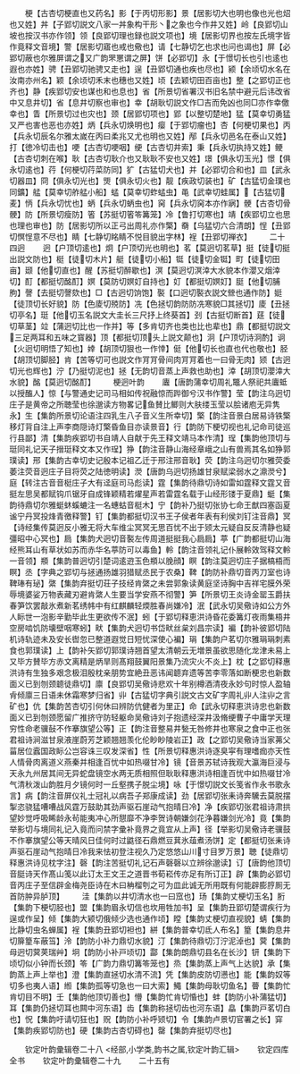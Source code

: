 <!-- { "loadSidebar": true } -->
　　梗【古杏切梗直也又药名】影【于丙切形影】景【居影切大也明也像也光也炤也又姓】丼【子郢切説文八家一丼象构干形丶之象也今作井又姓】岭【良郢切山坡也按汉书亦作领】领【良郢切理也録也説文项也】境【居影切界也按左氏境字皆作竟释文音境】警【居影切寤也戒也儆也】请【七静切乞也求也问也谒也】屏【必郢切蔽也尔雅屏谓之又广韵罘罳谓之屏】饼【必郢切】永【于憬切长也引也逺也遐也亦姓】骋【丑郢切驰骋又走也】逞【丑郢切通也疾也尽也】颍【余顷切水名在汝南亦州名】颖【余顷切禾末也穗也又姓】顷【去颖切田百亩也】整【之郢切正也齐也】静【疾郢切安也谋也和也息也】省【所景切省署汉书旧名禁中避元后讳改省中又息井切】省【息井切察也审也】幸【胡耿切説文作□吉而免凶也同□亦作幸儌幸也】眚【所景切过也灾也】颈【居郢切项也】郢【以整切楚地】猛【莫幸切勇猛又严也害也恶也亦姓】炳【兵永切焕明也】瘿【于郢切瘤也】杏【何梗切果也】丙【兵永切辰名尔雅太嵗在丙曰柔兆又尤也明也又姓】邴【兵永切邑名在泰山又姓】打【徳冷切击也】哽【古杏切哽咽】绠【古杏切井索】秉【兵永切执持又姓】鲠【古杏切刺在喉】耿【古杏切耿介也又耿耿不安也又姓】璟【俱永切玉光】憬【俱永切逺也】荇【何梗切荇菜防同】犷【古猛切犬也】并【必郢切合和也】皿【武永切器皿】冏【俱永切光也】煚【俱永切火也】靓【疾政切装也】矿【古猛切金璞也同鑛】艋【莫幸切舴艋小船】蜢【莫幸切蚱蜢虫】黾【武幸切蛙属】【古猛切麦】怲【兵永切忧也】蛃【兵永切蛃虫也】窉【兵永切窉本亦作寎】骾【古杏切骨骾】防【所景切瘦防】箵【苏挺切箵笭篝笼】冷【鲁打切寒也】靖【疾郢切立也思也理也审也】防【居影切所以正弓出周礼亦作檠】奣【乌猛切六合清朗】悜【丑郢切慏悜意不尽也】睛【七静切眳睛不悦目貌出字林】裎【丑郢切禅衣】
　　二十四迥
　　迥【户顶切逺也】炯【户顶切光也明也】茗【莫迥切茗草】挺【徒切挺出説文防也】梃【徒切木片】艇【徒切小船】铤【徒切金铤】町【徒切田亩】颋【他切直也】醒【苏挺切醉歇也】溟【莫迥切溟涬大水貌本作瀴又烟涬切】酊【都挺切酩酊】嫇【莫防切嫇奵自持也】奵【都挺切嫇奵】脡【他切脯朐】謦【去挺切謦欬也】□【古迥切饷饱】褧【口迥切褧衣説文檾也通作防】娗【徒顶切长好貌】防【色庱切殑防】冼【色拯切韵防防冼寒貌□其拯切】庱【丑拯切亭名】珽【他切玉名説文大圭长三尺抒上终葵首】刭【古挺切断首】莛【徒切草茎】竝【蒲迥切比也一作并】等【多肯切齐也类也比也辈也】鼎【都挺切説文三足两耳和五味之寳器】顶【都挺切顶头上説文颠也】泂【户顶切诗泂酌】诇【火迥切明悟了知也】婞【胡顶切狠也一作悻】侹【他切长也直也代也敬也】胫【胡顶切脚胫】肯【苦等切可也説文作肎肎骨间肉肎肎着也一曰骨无肉】颎【古迥切光也辉也】泞【乃挺切泥也】拯【无韵切音蒸上声救也助也】涬【胡顶切瀴涬大水貌】酩【莫迥切酩酊】
　　梗迥叶韵
　　蠯【唐韵蒲幸切周礼鼈人祭祀共蠯蚳以授醢人】惊【与警通史记司马相如传祝融惊而跸御兮汉书作警】莹【韵注乌迥切庄子是黄帝之所聴莹也徐邈读方物畧记鱼賛比鲫则大肤缕玉莹以脍诸庖无异隽永】生【集韵所景切论语注四乳生八子音义生所幸切】檠【韵注音景白居易诗铁檠移灯背自注上声李商隠诗灯檠昏鱼目亦读景音】行【韵防下梗切视也礼记命司徒巡行县鄙】清【集韵疾郢切书自靖人自献于先王释文靖马本作清】珵【集韵他顶切与珽同礼记天子搢珽释文本又作珵】狰【韵注音静山海经章峨之山有兽焉其名如狰郭璞读】邢【集韵古幸切史记殷本记祖乙迁于邢注邢音耿】荧【韵注乌迥切尔雅荧委萎注荧音迥庄子目将荧之陆徳明读】濙【唐韵乌迥切扬雄甘泉赋梁弱水之濎濙兮】庭【转注古音音梃庄子大有迳庭司马彪读】霆【集韵待鼎切诗如雷如霆释文霆又音挺左思吴都赋钩爪锯牙自成锋颖精若燿星声若雷霆名载于山经形镂于夏鼎】蜓【集韵待鼎切尔雅蜓蚞螇螰注一名蟪蛄音梃木】宁【韵补乃挺切张协七命王猷四塞函夏谧宁丹冥投烽青徼释警】钉【集韵都挺切汉书王子侯者年表有利侯刘钉注音鼎】冥【诗经集传莫迥反小雅无将大车维尘冥冥无思百忧不出于颎太元疑自反反清静也疑彊昭中心冥也】扃【集韵犬迥切音褧左传周道挺挺我心扃扃】葶【广韵都挺切山海经熊耳山有草状如苏而赤华名葶防可以毒鱼】軨【韵注音领礼记仆展軨效驾释文軨一音领】頩【集韵普迥切引楚词逺逰玉色頩以脕顔】瞑【韵注莫迥切庄子据槁梧而瞑】丞【字典之郢切与拯通扬雄羽猎赋丞民于农桑】鞞【韵防补鼎切音丙刀室也诗鞞琫有珌】綮【集韵弃挺切荘子技经肯綮之未尝郭象读黄庭坚诗胸中吉祥宅膜外荣辱境婆娑万物表藏刃避肯綮人生要当学安燕不彻警】笋【所景切王炎诗金罂玉爵扶春笋饮罢敲氷煮新茗绣帏中有红麒麟轻煗胜春尚嫌冷】泯【武永切吴儆诗如公方外人眎世一泡影辛勤毕此生更欲传不泯】蚓【于郢切释恵洪诗昏花委篝灯夜雨集梧井空房啮饥防壊壁咽寒蚓】畎【集韵犬迥切书岱畎丝枲刘昌宗读】褊【韵补彼郢切陆机诗轨迹未及安长辔忽已整道遐觉日短忧深使心褊】琄【集韵户茗切尔雅琄琄刺素食也郭璞读】上【韵补矢郢切郭璞诗翘首望太清朝云无増景虽欲思随化龙津未易上又毕方賛毕方赤文离精是炳旱则髙翔鼓翼阳景集乃流灾火不炎上】枕【之郢切释惠洪诗有生独多艰念极泪殷枕亲朋势宜絶丑恶讳闻聼弃遗等苦李零落如断梗忠也新数面义已到刎颈聼徒鼎切】廪【良郢切吴儆诗悲欢十年别樽酒清夜永妙句时惊人盈轴肻倾廪三日语未休霜寒梦归省】丱【古猛切字典引説文古文矿字周礼丱人注丱之言矿也】伉【集韵苦杏切引何休曰辨防伉健者为里正】命【武永切释恵洪诗忠也新数面义已到刎颈愿留广推挤守防轻躯命吴儆诗刘子抱遗经深井汲脩绠曹子中庸学天理穷性命老骥鼔不作搴旗望公等】正【韵注音整易井甃无咎修井也寒泉之食中正也张君祖诗涧滋甘泉液崖蔚芳芝颖翘翘羡化伦眇眇陵岩正】政【之郢切吴儆诗当家茀父菑居位蠧国政眎公岂容诛三叹发深省】性【所景切释惠洪诗逐臭寜有理嗜痂亦天性人情骨肉离道义燕秦并相逢百忧中如热啜甘冷】镜【音景苏轼诗我观大瀛海巨浸与天永九州居其间无异蛇盘镜空水两无质相照但耿耿释惠洪诗相逢百忧中如热啜甘冷气清秋泼山韵胜月夕镜何时一丘壑携子脱尘境】咏【于憬切説文长笺省作永书歌永言】病【韵注音屏仪礼士冠礼以病吾子郑康成读】劲【居郢切张耒诗奔驣去莫脱摆掣恣骁猛嘈嘈战风霆万鼓助其劲声驱石崖动气抱晴日冷】净【疾郢切张君祖诗肃拱望妙觉呼吸睎龄永茍能夷冲心所憇靡不净李贺诗朝嫌剑花浄暮嫌剑光冷】竟【集韵举影切与境同礼记入竟而问禁字彚补竟界之竟宜从上声】径【举影切吴儆诗老骥鼓不作搴旗望公等天晴风日佳何时过鼪径石鼎燃豆萁氷葅煮汤饼】定【都挺切张耒诗声驱石崖动气抱晴日冷我来怯初登注视久乃定悠悠山川寸目罗万景】聴【徒鼎切释惠洪诗见枕字注】磬【韵注苦挺切礼记石声磬磬以立辨徐邈读】订【唐韵他顶切音脡诗天作髙山笺以此订太王文王之道晋书荀崧传亦足有所订正】辟【集韵必郢切音丙庄子至信辟金梅尧臣诗在木曰柟榴刳之可为皿此诚无所用既有何能辟膨脝厠无首防肿异胪顶】
　　洼【集韵以井切清水也一曰窊也】玚【集韵丈梗切玉名】胻【集韵下梗切胫也】盟【集韵眉永切信也坎用牲加书】呈【集韵丑郢切楚谓疾行为逞或作呈】倾【集韵大颍切俄倾少选也通作顷】瞠【集韵丈梗切直视貌】蜻【集韵比静切虫名蝉属】裎【集韵丑郢切袒也】絣【集韵普幸切氐人布名】篂【集韵息井切箳篂车蔽筜】泠【韵防小补力鼎切水貌】汀【集韵待鼎切汀泞泥淖也】蓂【集韵母迥切蓂荚瑞艸】坰【韵防小补戸顷切】酃【集韵朗鼎切县名在长沙】钘【集韵下顷切似小钟而长颈】笭【广韵力鼎切篝笭笼也】烝【集韵蒸上声气上达貌】承【集韵蒸上声上举也】澄【集韵直拯切水清不流】凭【集韵皮防切懑也】能【集韵奴等切多也夷人语】縆【集韵孤等切急也一曰大索】鱦【集韵母耿切鱼名】瞢【集韵忙肯切目不明】壬【集韵他顶切善也】懵【集韵忙肯切惛也】蚌【韵防小补蒲猛切】耳【集韵仍拯切耳也闗中河东语】齿【集韵称拯切齿也河东语】皛【集韵戸茗切白也】怳【集韵吁请切狂也】贶【韵防小补呼颎切】令【集韵卢景切官署之长】穽【集韵疾郢切防也】硬【集韵古杏切碍也】罄【集韵弃挺切尽也】

　　钦定叶韵彚辑卷二十八
<经部,小学类,韵书之属,钦定叶韵汇辑>
　　钦定四库全书
　　钦定叶韵彚辑卷二十九
　　二十五有
